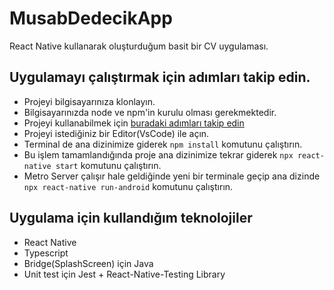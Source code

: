 # MusabDedecikApp

React Native kullanarak oluşturduğum basit bir CV uygulaması.

## Uygulamayı çalıştırmak için adımları takip edin.

- Projeyi bilgisayarınıza klonlayın.
- Bilgisayarınızda node ve npm'in kurulu olması gerekmektedir.
- Projeyi kullanabilmek için [buradaki adımları takip edin](https://reactnative.dev/docs/environment-setup)
- Projeyi istediğiniz bir Editor(VsCode) ile açın.
- Terminal de ana dizinimize giderek `npm install` komutunu çalıştırın.
- Bu işlem tamamlandığında proje ana dizinimize tekrar giderek `npx react-native start` komutunu çalıştırın.
- Metro Server çalışır hale geldiğinde yeni bir terminale geçip ana dizinde `npx react-native run-android` komutunu çalıştırın.

## Uygulama için kullandığım teknolojiler

- React Native
- Typescript
- Bridge(SplashScreen) için Java
- Unit test için Jest + React-Native-Testing Library

